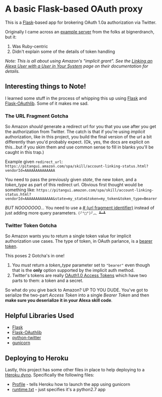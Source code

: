 # A basic Flask-based OAuth proxy

This is a [Flask](http://flask.pocoo.org)-based app for brokering OAuth 1.0a
authorization via Twitter.

Originally I came across an [example server](https://github.com/bignerdranch/alexa-account-linking-service)
from the folks at bignerdranch, but it:
1. Was Ruby-centric
2. Didn't explain some of the details of token handling

_Note: This is all about using Amazon's "implicit grant". See the
[Linking an Alexa User with a User in Your System](https://developer.amazon.com/public/solutions/alexa/alexa-skills-kit/docs/linking-an-alexa-user-with-a-user-in-your-system)
page on their documentation for details._

## Interesting things to Note!
I learned some stuff in the process of whipping this up using
[Flask](http://flask.pocoo.org) and
[Flask-OAuthlib](https://flask-oauthlib.readthedocs.io). Some of it makes me sad.

### The URL Fragment Gotcha
So Amazon _should_ generate a redirect url for you that you use after you get
the authorization from Twitter. The catch is that if you're using _implicit_
authorization, like in this project, you build the final version of the url a
bit differently than you'd probably expect. (Ok, yes, the docs are explicit
on this...but if you skim them and use common sense to fill in blanks you'll
be caught in this trap.)

Example given `redirect_url`:
  `https://pitangui.amazon.com/spa/skill/account-linking-status.html?vendorId=AAAAAAAAAAAAAA`

You need to pass the previously given *state*, the new *token*, and a
*token_type* as part of this redirect url. Obvious first thought would be
something like:
 `https://pitangui.amazon.com/spa/skill/account-linking-status.html?vendorId=AAAAAAAAAAAAA&state=my_state&token=my_token&token_type=Bearer`

_BUT NOOOOOOO..._ You need to use a [# (url fragment identifier)](https://en.wikipedia.org/wiki/Fragment_identifier) instead of just
adding more query parameters. `(╯°□°)╯︵ ┻━┻`

### Twitter Token Gotcha
So Amazon wants you to return a single token value for implicit authorization
use cases. The type of token, in OAuth parlance, is a [bearer token](http://oauthlib.readthedocs.io/en/latest/oauth2/tokens/bearer.html).

This poses 2 Gotcha's in one!

1. You _must_ return a *token_type* parameter set to `"bearer"` even though
that is the __only__ option supported by the implicit auth method.
2. Twitter's tokens are really [OAuth1.0 Access Tokens](https://oauth.net/core/1.0a/#rfc.section.6.3.2) which have two parts to
them: a token and a secret.

So what do you give back to Amazon? UP TO YOU DUDE. You've got to serialize the
two-part *Access Token* into a single *Bearer Token* and then __make sure you
deserialize it in your Alexa skill code__.

## Helpful Libraries Used
* [Flask](http://flask.pocoo.org)
* [Flask-OAuthlib](https://flask-oauthlib.readthedocs.io)
* [python-twitter](https://python-twitter.readthedocs.io/en/latest/)
* [gunicorn](http://gunicorn.org)

## Deploying to Heroku
Lastly, this project has some other files in place to help deploying to a
[Heroku dyno](https://www.heroku.com). Specifically the following files:
* [Profile](../Procfile) - tells Heroku how to launch the app using gunicorn
* [runtime.txt](../runtime.txt) - just specifies it's a python2.7 app
